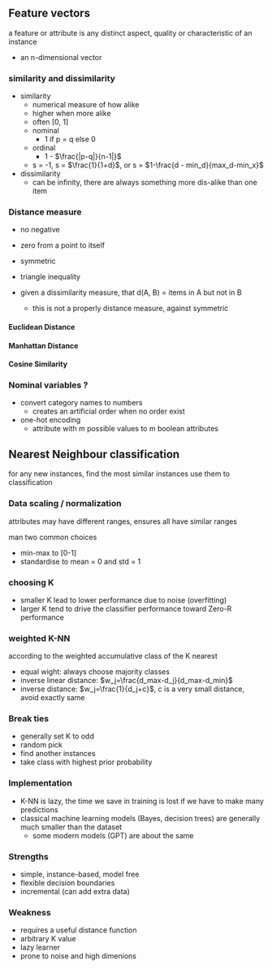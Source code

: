 ## Feature vectors
a feature or attribute is any distinct aspect, quality or characteristic of an instance
- an n-dimensional vector

### similarity and dissimilarity
- similarity
	- numerical measure of how alike
	- higher when more alike
	- often \[0, 1]
	- nominal
		- 1 if p = q else 0
	- ordinal
		- 1 - $\frac{|p-q|}{n-1|}$
	- s = -1, s = $\frac{1}{1+d}$, or s = $1-\frac{d - min_d}{max_d-min_x}$
- dissimilarity
	- can be infinity, there are always something more dis-alike than one item

### Distance measure
- no negative
- zero from a point to itself
- symmetric
- triangle inequality

- given a dissimilarity measure, that d(A, B) = items in A but not in B
	- this is not a properly distance measure, against symmetric

#### Euclidean Distance
#### Manhattan Distance
#### Cosine Similarity

### Nominal variables ?
- convert category names to numbers
	- creates an artificial order when no order exist
- one-hot encoding
	- attribute with m possible values to m boolean attributes

## Nearest Neighbour classification
for any new instances, find the most similar instances use them to classification

### Data scaling / normalization
attributes may have different ranges, ensures all have similar ranges

man two common choices
- min-max to \[0-1]
- standardise to mean = 0 and std = 1

### choosing K
- smaller K lead to lower performance due to noise (overfitting)
- larger K tend to drive the classifier performance toward Zero-R performance

### weighted K-NN
according to the weighted accumulative class of the K nearest
- equal wight: always choose majority classes
- inverse linear distance: $w_j=\frac{d_max-d_j}{d_max-d_min}$
- inverse distance: $w_j=\frac{1}{d_j+c}$, c is a very small distance, avoid exactly same

### Break ties
- generally set K to odd
- random pick
- find another instances
- take class with highest prior probability

### Implementation
- K-NN is lazy, the time we save in training is lost if we have to make many predictions
- classical machine learning models (Bayes, decision trees) are generally much smaller than the dataset
	- some modern models (GPT) are about the same

### Strengths
- simple, instance-based, model free
- flexible decision boundaries
- incremental (can add extra data)
### Weakness
- requires a useful distance function
- arbitrary K value
- lazy learner
- prone to noise and high dimenions
